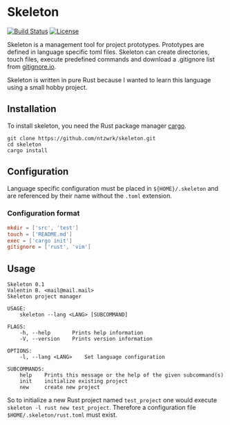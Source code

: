 # Skeleton

[![Build Status](https://travis-ci.org/ntzwrk/skeleton.svg?branch=master)](https://travis-ci.org/ntzwrk/skeleton)
[![License](https://img.shields.io/badge/license-MIT-green.svg)](https://github.com/ntzwrk/skeleton/blob/master/LICENSE)

Skeleton is a management tool for project prototypes. Prototypes are defined in language specific toml files. Skeleton can create directories, touch files, execute predefined commands and download a .gitignore list from [gitignore.io](https://gitignore.io).

Skeleton is written in pure Rust because I wanted to learn this language using a small hobby project.

## Installation

To install skeleton, you need the Rust package manager [cargo](https://github.com/rust-lang/cargo).

```
git clone https://github.com/ntzwrk/skeleton.git
cd skeleton
cargo install
```

## Configuration

Language specific configuration must be placed in `${HOME}/.skeleton` and are referenced by their name without the `.toml` extension.

### Configuration format

```toml
mkdir = ['src', 'test']
touch = ['README.md']
exec = ['cargo init']
gitignore = ['rust', 'vim']
```

## Usage
```
Skeleton 0.1
Valentin B. <mail@mail.mail>
Skeleton project manager

USAGE:
    skeleton --lang <LANG> [SUBCOMMAND]

FLAGS:
    -h, --help       Prints help information
    -V, --version    Prints version information

OPTIONS:
    -l, --lang <LANG>    Set language configuration

SUBCOMMANDS:
    help    Prints this message or the help of the given subcommand(s)
    init    initialize existing project
    new     create new project
```

So to initialize a new Rust project named `test_project` one would execute `skeleton -l rust new test_project`. Therefore a configuration file `$HOME/.skeleton/rust.toml` must exist.
